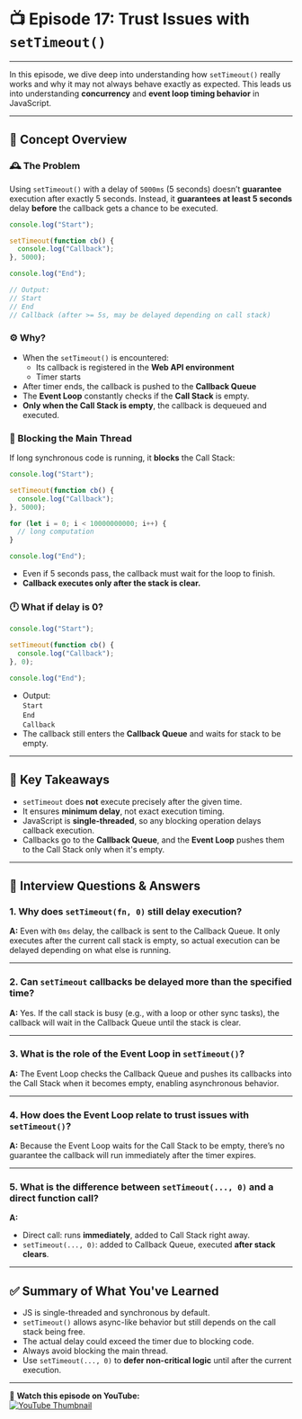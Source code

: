 # 📺 Episode 17: Trust Issues with `setTimeout()`

---

In this episode, we dive deep into understanding how `setTimeout()` really works and why it may not always behave exactly as expected. This leads us into understanding **concurrency** and **event loop timing behavior** in JavaScript.

---

## 🧠 Concept Overview

### 🕰️ The Problem

Using `setTimeout()` with a delay of `5000ms` (5 seconds) doesn’t **guarantee** execution after exactly 5 seconds. Instead, it **guarantees at least 5 seconds** delay **before** the callback gets a chance to be executed.

```js
console.log("Start");

setTimeout(function cb() {
  console.log("Callback");
}, 5000);

console.log("End");

// Output:
// Start
// End
// Callback (after >= 5s, may be delayed depending on call stack)
```

### ⚙️ Why?

- When the `setTimeout()` is encountered:
  - Its callback is registered in the **Web API environment**
  - Timer starts
- After timer ends, the callback is pushed to the **Callback Queue**
- The **Event Loop** constantly checks if the **Call Stack** is empty.
- **Only when the Call Stack is empty**, the callback is dequeued and executed.

### 🧱 Blocking the Main Thread

If long synchronous code is running, it **blocks** the Call Stack:

```js
console.log("Start");

setTimeout(function cb() {
  console.log("Callback");
}, 5000);

for (let i = 0; i < 10000000000; i++) {
  // long computation
}

console.log("End");
```

- Even if 5 seconds pass, the callback must wait for the loop to finish.
- **Callback executes only after the stack is clear.**

### 🕛 What if delay is 0?

```js
console.log("Start");

setTimeout(function cb() {
  console.log("Callback");
}, 0);

console.log("End");
```

- Output:  
  `Start`  
  `End`  
  `Callback`
- The callback still enters the **Callback Queue** and waits for stack to be empty.

---

## 📌 Key Takeaways

- `setTimeout` does **not** execute precisely after the given time.
- It ensures **minimum delay**, not exact execution timing.
- JavaScript is **single-threaded**, so any blocking operation delays callback execution.
- Callbacks go to the **Callback Queue**, and the **Event Loop** pushes them to the Call Stack only when it's empty.

---

## 💬 Interview Questions & Answers

### 1. Why does `setTimeout(fn, 0)` still delay execution?

**A:** Even with `0ms` delay, the callback is sent to the Callback Queue. It only executes after the current call stack is empty, so actual execution can be delayed depending on what else is running.

---

### 2. Can `setTimeout` callbacks be delayed more than the specified time?

**A:** Yes. If the call stack is busy (e.g., with a loop or other sync tasks), the callback will wait in the Callback Queue until the stack is clear.

---

### 3. What is the role of the Event Loop in `setTimeout()`?

**A:** The Event Loop checks the Callback Queue and pushes its callbacks into the Call Stack when it becomes empty, enabling asynchronous behavior.

---

### 4. How does the Event Loop relate to trust issues with `setTimeout()`?

**A:** Because the Event Loop waits for the Call Stack to be empty, there’s no guarantee the callback will run immediately after the timer expires.

---

### 5. What is the difference between `setTimeout(..., 0)` and a direct function call?

**A:**  
- Direct call: runs **immediately**, added to Call Stack right away.
- `setTimeout(..., 0)`: added to Callback Queue, executed **after stack clears**.

---

## ✅ Summary of What You've Learned

- JS is single-threaded and synchronous by default.
- `setTimeout()` allows async-like behavior but still depends on the call stack being free.
- The actual delay could exceed the timer due to blocking code.
- Always avoid blocking the main thread.
- Use `setTimeout(..., 0)` to **defer non-critical logic** until after the current execution.

---

🎥 **Watch this episode on YouTube:**  
[![YouTube Thumbnail](https://img.youtube.com/vi/nqsPmuicJJc/0.jpg)](https://www.youtube.com/watch?v=nqsPmuicJJc&ab_channel=AkshaySaini)